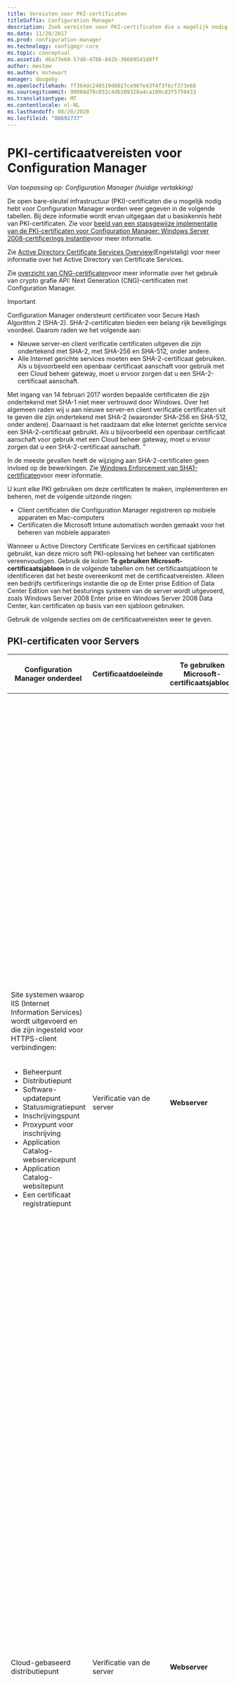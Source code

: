 ```yaml
---
title: Vereisten voor PKI-certificaten
titleSuffix: Configuration Manager
description: Zoek vereisten voor PKI-certificaten die u mogelijk nodig hebt voor Configuration Manager.
ms.date: 11/20/2017
ms.prod: configuration-manager
ms.technology: configmgr-core
ms.topic: conceptual
ms.assetid: d6a73e68-57d8-4786-842b-36669541d8ff
author: mestew
ms.author: mstewart
manager: dougeby
ms.openlocfilehash: ff364dc248519d0027ce96fe43f4f3f6cf373e68
ms.sourcegitcommit: 99084d70c032c4db109328a4ca100cd3f5759433
ms.translationtype: MT
ms.contentlocale: nl-NL
ms.lasthandoff: 08/20/2020
ms.locfileid: "88692737"
---
```

# <a name="pki-certificate-requirements-for-configuration-manager"></a>PKI-certificaatvereisten voor Configuration Manager

*Van toepassing op: Configuration Manager (huidige vertakking)*

De open bare-sleutel infrastructuur (PKI)-certificaten die u mogelijk nodig hebt voor Configuration Manager worden weer gegeven in de volgende tabellen. Bij deze informatie wordt ervan uitgegaan dat u basiskennis hebt van PKI-certificaten. Zie voor [beeld van een stapsgewijze implementatie van de PKI-certificaten voor Configuration Manager: Windows Server 2008-certificerings instantie](example-deployment-of-pki-certificates.md)voor meer informatie.

Zie [Active Directory Certificate Services Overview](/previous-versions/windows/it-pro/windows-server-2012-R2-and-2012/hh831740(v=ws.11))(Engelstalig) voor meer informatie over het Active Directory van Certificate Services.

Zie [overzicht van CNG-certificaten](cng-certificates-overview.md)voor meer informatie over het gebruik van crypto grafie API: Next Generation (CNG)-certificaten met Configuration Manager.


> [!IMPORTANT]  
> Configuration Manager ondersteunt certificaten voor Secure Hash Algorithm 2 (SHA-2). SHA-2-certificaten bieden een belang rijk beveiligings voordeel. Daarom raden we het volgende aan:
> - Nieuwe server-en client verificatie certificaten uitgeven die zijn ondertekend met SHA-2, met SHA-256 en SHA-512, onder andere.
> - Alle Internet gerichte services moeten een SHA-2-certificaat gebruiken. Als u bijvoorbeeld een openbaar certificaat aanschaft voor gebruik met een Cloud beheer gateway, moet u ervoor zorgen dat u een SHA-2-certificaat aanschaft.  
>
>Met ingang van 14 februari 2017 worden bepaalde certificaten die zijn ondertekend met SHA-1 niet meer vertrouwd door Windows. Over het algemeen raden wij u aan nieuwe server-en client verificatie certificaten uit te geven die zijn ondertekend met SHA-2 (waaronder SHA-256 en SHA-512, onder andere). Daarnaast is het raadzaam dat elke Internet gerichte service een SHA-2-certificaat gebruikt. Als u bijvoorbeeld een openbaar certificaat aanschaft voor gebruik met een Cloud beheer gateway, moet u ervoor zorgen dat u een SHA-2-certificaat aanschaft. "
>
> In de meeste gevallen heeft de wijziging aan SHA-2-certificaten geen invloed op de bewerkingen. Zie [Windows Enforcement van SHA1-certificaten](https://social.technet.microsoft.com/wiki/contents/articles/32288.windows-enforcement-of-sha1-certificates.aspx)voor meer informatie.

U kunt elke PKI gebruiken om deze certificaten te maken, implementeren en beheren, met de volgende uitzonde ringen:

- Client certificaten die Configuration Manager registreren op mobiele apparaten en Mac-computers
- Certificaten die Microsoft Intune automatisch worden gemaakt voor het beheren van mobiele apparaten

Wanneer u Active Directory Certificate Services en certificaat sjablonen gebruikt, kan deze micro soft PKI-oplossing het beheer van certificaten vereenvoudigen. Gebruik de kolom **Te gebruiken Microsoft-certificaatsjabloon** in de volgende tabellen om het certificaatsjabloon te identificeren dat het beste overeenkomt met de certificaatvereisten. Alleen een bedrijfs certificerings instantie die op de Enter prise Edition of Data Center Edition van het besturings systeem van de server wordt uitgevoerd, zoals Windows Server 2008 Enter prise en Windows Server 2008 Data Center, kan certificaten op basis van een sjabloon gebruiken.  

 Gebruik de volgende secties om de certificaatvereisten weer te geven.  

##  <a name="pki-certificates-for-servers"></a><a name="BKMK_PKIcertificates_for_servers"></a> PKI-certificaten voor Servers  

|Configuration Manager onderdeel|Certificaatdoeleinde|Te gebruiken Microsoft-certificaatsjabloon|Specifieke informatie in het certificaat|Hoe het certificaat wordt gebruikt in Configuration Manager|  
|-------------------------------------|-------------------------|-------------------------------------------|---------------------------------------------|----------------------------------------------------------|  
|Site systemen waarop IIS (Internet Information Services) wordt uitgevoerd en die zijn ingesteld voor HTTPS-client verbindingen:<br /><br /> <ul><li>Beheerpunt</li><li>Distributiepunt</li><li>Software-updatepunt</li><li>Statusmigratiepunt</li><li>Inschrijvingspunt</li><li>Proxypunt voor inschrijving</li><li>Application Catalog-webservicepunt</li><li>Application Catalog-websitepunt</li><li>Een certificaat registratiepunt</li></ul>|Verificatie van de server|**Webserver**|**De waarde voor De waarde voor Enhanced Key Usage** moet de **Verificatie van de server (1.3.6.1.5.5.7.3.1)**.<br /><br /> Als het site systeem verbindingen van internet accepteert, moet de onderwerpnaam of alternatieve naam voor onderwerp de Internet-Fully Qualified Domain Name (FQDN) bevatten.<br /><br /> Als het site systeem verbindingen van het intranet accepteert, moet de onderwerpnaam of alternatieve naam van het onderwerp de intranet-FQDN (aanbevolen) of de naam van de computer bevatten, afhankelijk van de manier waarop het site systeem is ingesteld.<br /><br /> Als het site systeem verbindingen van Internet en het intranet accepteert, moeten zowel de FQDN van het internet als de FQDN van het intranet (of de naam van de computer) worden opgegeven met het ampersand (&)-symbool als scheidings teken tussen de twee namen.<br /><br /> **Opmerking:** Wanneer het software-update punt alleen client verbindingen van internet accepteert, moet het certificaat zowel de Internet-FQDN als de intranet-FQDN bevatten.<br /><br /> Het hash-algoritme SHA-2 wordt ondersteund.<br /><br /> Configuration Manager geeft geen Maxi maal ondersteunde sleutel lengte op voor dit certificaat. Raadpleeg uw PKI-en IIS-documentatie voor alle belang rijke problemen met betrekking tot de sleutel grootte voor dit certificaat.|Dit certificaat moet zich in het persoonlijke archief in het certificaatarchief van de computer bevinden.<br /><br /> Dit webserver certificaat wordt gebruikt om deze servers te verifiëren bij de client en alle gegevens te versleutelen die tussen de client en deze servers worden overgedragen met behulp van Secure Sockets Layer (SSL).|  
|Cloud-gebaseerd distributiepunt|Verificatie van de server|**Webserver**|**De waarde voor De waarde voor Enhanced Key Usage** moet de **Verificatie van de server (1.3.6.1.5.5.7.3.1)**.<br /><br /> De onderwerpnaam moet een door een klant gedefinieerde servicenaam en domeinnaam bevatten in FQDN-indeling als de algemene naam voor het specifieke exemplaar van het cloud-gebaseerde distributiepunt.<br /><br /> De persoonlijke sleutel moet exporteerbaar zijn.<br /><br /> Het hash-algoritme SHA-2 wordt ondersteund.<br /><br /> Ondersteunde sleutel lengten: 4.096 bits.|Het servicecertificaat wordt gebruikt om de cloud-gebaseerde distributiepuntservice te verifiëren bij Configuration Manager-clients en alle gegevens te codificeren die tussen hen worden overgedragen met behulp van SSL (Secure Sockets Layer). Dit certificaat moet in een PKCS #12 (Public Key Certificate Standard)-indeling worden geëxporteerd en het wachtwoord moet bekend zijn zodat het kan worden geïmporteerd wanneer u een clouddistributiepunt maakt.<br /><br /> **Opmerking:** dit certificaat wordt samen met het Windows Azure-beheercertificaat gebruikt. |  
|Sitesysteemservers die Microsoft SQL Server uitvoeren|Verificatie van de server|**Webserver**|**De waarde voor De waarde voor Enhanced Key Usage** moet de **Verificatie van de server (1.3.6.1.5.5.7.3.1)**.<br /><br /> De onderwerpnaam moet de FQDN van het intranet bevatten.<br /><br /> Het hash-algoritme SHA-2 wordt ondersteund.<br /><br /> De maximale ondersteunde sleutel lengte is 2.048 bits.|Dit certificaat moet zich in het persoonlijke archief in het certificaat archief van de computer bestaan. Configuration Manager kopieert het automatisch naar het archief Vertrouwde personen voor servers in de Configuration Manager-hiërarchie die mogelijk de vertrouwens relatie met de server tot stand brengt.<br /><br /> Deze certificaten worden gebruikt voor de server naar server-verificatie.|  
|SQL Server-cluster: sitesysteemservers waarop Microsoft SQL Server wordt uitgevoerd|Verificatie van de server|**Webserver**|**De waarde voor De waarde voor Enhanced Key Usage** moet de **Verificatie van de server (1.3.6.1.5.5.7.3.1)**.<br /><br /> De onderwerpnaam moet de FQDN voor het intranet van het cluster bevatten.<br /><br /> De persoonlijke sleutel moet exporteerbaar zijn.<br /><br /> Het certificaat moet een geldigheids periode van ten minste twee jaar hebben wanneer u Configuration Manager configureert voor het gebruik van het SQL Server cluster.<br /><br /> Het hash-algoritme SHA-2 wordt ondersteund.<br /><br /> De maximale ondersteunde sleutel lengte is 2.048 bits.|Nadat u dit certificaat hebt aangevraagd en geïnstalleerd op een knooppunt van het cluster, exporteert u het certificaat en importeert u het naar ieder extra knooppunt in het SQL Server-cluster.<br /><br /> Dit certificaat moet zich in het persoonlijke archief in het certificaat archief van de computer bestaan. Configuration Manager kopieert het automatisch naar het archief Vertrouwde personen voor servers in de Configuration Manager-hiërarchie die mogelijk de vertrouwens relatie met de server tot stand brengt.<br /><br /> Deze certificaten worden gebruikt voor de server naar server-verificatie.|  
|Sitesysteembewaking voor de volgende sitesysteemrollen:<br /><br /><ul><li>Beheerpunt</li><li>Statusmigratiepunt</li></ul>|Clientverificatie|**Verificatie van werkstation**|**De waarde voor De waarde voor Enhanced Key Usage** moet de **verificatie van de server (1.3.6.1.5.5.7.3.2)**.<br /><br /> Computers moeten een unieke waarde bevatten in het veld Onderwerpnaam of Alternatieve naam voor onderwerp.<br /><br /> **Opmerking:** Als u meerdere waarden gebruikt voor de alternatieve naam van het onderwerp, wordt alleen de eerste waarde gebruikt.<br /><br /> Het hash-algoritme SHA-2 wordt ondersteund.<br /><br /> De maximale ondersteunde sleutel lengte is 2.048 bits.|Dit certificaat is vereist op de vermelde site systeem servers, zelfs als de Configuration Manager-client niet is geïnstalleerd. Met deze instelling kan de status van deze site systeem rollen worden bewaakt en gerapporteerd aan de site.<br /><br /> Het certificaat voor deze sitesystemen moet zich bevinden in het persoonlijke archief van het certificaatarchief van de computer.|  
|Servers waarop de Configuration Manager-beleids module wordt uitgevoerd met de functie Service registratie service voor netwerk apparaten|Clientverificatie|**Verificatie van werkstation**|**De waarde voor De waarde voor Enhanced Key Usage** moet de **verificatie van de server (1.3.6.1.5.5.7.3.2)**.<br /><br /> Er zijn geen specifieke vereisten voor het onderwerp van het certificaat of de alternatieve naam voor het onderwerp (SAN). U kunt hetzelfde certificaat gebruiken voor meerdere servers waarop de registratie service voor netwerk apparaten wordt uitgevoerd.<br /><br /> De hash-algoritmen SHA-2 en SHA-3 worden ondersteund.<br /><br /> Ondersteunde sleutel lengten: 1.024 bits en 2.048 bits.||  
|Sitesystemen die u een distributiepunt geïnstalleerd hebben|Clientverificatie|**Verificatie van werkstation**|**De waarde voor De waarde voor Enhanced Key Usage** moet de **verificatie van de server (1.3.6.1.5.5.7.3.2)**.<br /><br /> Er zijn geen specifieke vereisten voor het onderwerp van het certificaat of de alternatieve naam voor het onderwerp (SAN). U kunt hetzelfde certificaat gebruiken voor meerdere distributie punten. Het is echter een goed idee om een ander certificaat te gebruiken voor elk distributie punt.<br /><br /> De persoonlijke sleutel moet exporteerbaar zijn.<br /><br /> Het hash-algoritme SHA-2 wordt ondersteund.<br /><br /> De maximale ondersteunde sleutel lengte is 2.048 bits.|Dit certificaat heeft twee doeleinden:<br /><br /><ul><li> Hiermee verifieert u het distributiepunt naar een HTTPS-beheerpunt voordat het distributiepunt statusberichten verzendt.</li><li>Wanneer de optie **PXE-ondersteuning voor clients** -distributie punt inschakelen is geselecteerd, wordt het certificaat verzonden naar computers. Als taken reeksen in het implementatie proces van het besturings systeem client acties bevatten, zoals het ophalen van client beleid of het verzenden van inventaris gegevens, kunnen de client computers tijdens de implementatie van het besturings systeem verbinding maken met een HTTPS-beheer punt.</li></ul> Dit certificaat wordt alleen gebruikt voor de duur van het implementatieproces van het besturingssysteem en wordt niet op de client geïnstalleerd. Omdat het tijdelijk wordt gebruikt, kan hetzelfde certificaat voor ieder implementatieproces van besturingssystemen worden gebruikt als u geen meerdere clientcertificaten wilt gebruiken.<br /><br /> Dit certificaat moet worden geëxporteerd in een PKCS #12-indeling (Public Key Certificate Standard). Het wacht woord moet bekend zijn zodat het kan worden geïmporteerd in de eigenschappen van het distributie punt.<br /><br /> **Opmerking:** De vereisten voor dit certificaat zijn hetzelfde als het client certificaat voor opstart installatie kopieën die besturings systemen implementeren. U kunt hetzelfde certificaatbestand gebruiken omdat de vereisten dezelfde zijn.|  
|Site systeem server waarop de Microsoft Intune-connector wordt uitgevoerd|Clientverificatie|Niet van toepassing: dit certificaat wordt automatisch gemaakt door intune.|De waarde voor **Enhanced Key Usage** bevat **client verificatie (1.3.6.1.5.5.7.3.2)**.<br /><br /> Drie aangepaste extensies zijn een unieke aanduiding voor het intune-abonnement van de klant.<br /><br /> De sleutel grootte is 2.048 bits en maakt gebruik van het hash-algoritme SHA-1.<br /><br /> **Opmerking:** U kunt deze instellingen niet wijzigen. Deze informatie is uitsluitend ter informatie bedoeld.|Dit certificaat wordt automatisch aangevraagd en geïnstalleerd naar de Configuration Manager-Data Base wanneer u zich abonneert op Microsoft Intune. Wanneer u de Microsoft Intune-connector installeert, wordt dit certificaat geïnstalleerd op de site systeem server waarop de Microsoft Intune-connector wordt uitgevoerd. Het wordt geïnstalleerd in het certificaat archief van de computer.<br /><br /> Dit certificaat wordt gebruikt om de Configuration Manager-hiërarchie te verifiëren bij het Microsoft Intune met behulp van de Microsoft Intune connector. Voor alle gegevens die worden overgebracht tussen deze twee wordt SSL (Secure Sockets Layer) gebruikt.|  

###  <a name="proxy-web-servers-for-internet-based-client-management"></a><a name="BKMK_PKIcertificates_for_proxyservers"></a> Proxy webservers voor client beheer op Internet  
 Als de site internet-gebaseerd client beheer ondersteunt en u een proxy webserver gebruikt met behulp van SSL-beëindiging (bridging) voor binnenkomende Internet verbindingen, heeft de proxy webserver de certificaat vereisten die zijn opgenomen in de volgende tabel.  

> [!NOTE]  
>  Als u een proxywebserver gebruikt zonder SSL-tunneling, zijn er geen extra certificaten nodig op de proxywebserver.  

|Onderdeel van de netwerkinfrastructuur|Certificaatdoeleinde|Te gebruiken Microsoft-certificaatsjabloon|Specifieke informatie in het certificaat|Hoe het certificaat wordt gebruikt in Configuration Manager|  
|--------------------------------------|-------------------------|-------------------------------------------|---------------------------------------------|----------------------------------------------------------|  
|Proxy webserver die client verbindingen via internet accepteert|Serververificatie en clientverificatie|1. <br />                        **Webserver**<br /><br /> 2. <br />                        **Verificatie van werkstation**|Internet-FQDN in het veld onderwerpnaam of in het veld alternatieve naam voor onderwerp. Als u micro soft-certificaat sjablonen gebruikt, is de alternatieve naam voor het onderwerp alleen beschikbaar in de sjabloon voor het werk station.<br /><br /> Het hash-algoritme SHA-2 wordt ondersteund.|Dit certificaat wordt gebruikt voor het verifiëren van de volgende servers bij internetclients en voor het versleutelen van alle gegevens die tussen de client en deze server worden overgedragen met behulp van SSL:<br /><br /><ul><li> Beheerpunt op internet</li><li> Distributiepunt op internet</li><li> Software-updatepunt op internet</li></ul> De client verificatie wordt gebruikt voor het overbruggen van client verbindingen tussen de Configuration Manager-clients en de site systemen op internet.|  

##  <a name="pki-certificates-for-clients"></a><a name="BKMK_PKIcertificates_for_clients"></a> PKI-certificaten voor clients  

|Configuration Manager onderdeel|Certificaatdoeleinde|Te gebruiken Microsoft-certificaatsjabloon|Specifieke informatie in het certificaat|Hoe het certificaat wordt gebruikt in Configuration Manager|  
|-------------------------------------|-------------------------|-------------------------------------------|---------------------------------------------|----------------------------------------------------------|  
|Windows-clientcomputers|Clientverificatie|**Verificatie van werkstation**|**De waarde voor De waarde voor Enhanced Key Usage** moet de **verificatie van de server (1.3.6.1.5.5.7.3.2)**.<br /><br /> Clientcomputers moeten over een unieke waarde beschikken in het veld Onderwerpnaam of Alternatieve naam voor onderwerp. Als dit wordt gebruikt, moet het veld onderwerpnaam de naam van de lokale computer bevatten tenzij er een alternatieve selectie criteria voor certificaten zijn opgegeven. Zie voor meer informatie [plannen voor het selecteren van PKI-client certificaten](../security/plan-for-security.md#BKMK_PlanningForClientCertificateSelection).<br /><br /> **Opmerking:** Als u meerdere waarden gebruikt voor de alternatieve naam van het onderwerp, wordt alleen de eerste waarde gebruikt.<br /><br /> Het hash-algoritme SHA-2 wordt ondersteund.<br /><br /> De maximale ondersteunde sleutel lengte is 2.048 bits.|Configuration Manager zoekt standaard naar computer certificaten in het persoonlijke archief in het certificaat archief van de computer.<br /><br /> Met uitzonde ring van het software-update punt en het toepassingscatalogus website punt, verifieert dit certificaat de client voor site systeem servers waarop IIS wordt uitgevoerd en die zijn ingesteld voor het gebruik van HTTPS.|  
|Clients voor mobiele apparaten|Clientverificatie|**Geverifieerde sessie**|**De waarde voor De waarde voor Enhanced Key Usage** moet de **verificatie van de server (1.3.6.1.5.5.7.3.2)**.<br /><br /> SHA-1<br /><br /> De maximale ondersteunde sleutel lengte is 2.048 bits.<br /><br /> **Opmerkingen:**<br /><br /><ul><li>Deze certificaten moeten zich in Distinguished Encoding Rules (DER) gecodeerde binaire X. 509-indeling.</li><li>Met Base64 gecodeerde X.509-indeling wordt niet ondersteund.</li></ul>|Dit certificaat verifieert de client voor mobiele apparaten met de site systeem servers waarmee deze communiceert, zoals beheer punten en distributie punten.|  
|Installatiekopieën voor de implementatie van besturingssystemen|Clientverificatie|**Verificatie van werkstation**|**De waarde voor De waarde voor Enhanced Key Usage** moet de **verificatie van de server (1.3.6.1.5.5.7.3.2)**.<br /><br /> Er zijn geen specifieke vereisten voor het veld onderwerpnaam van het certificaat of de alternatieve naam voor het onderwerp (SAN), en u kunt hetzelfde certificaat gebruiken voor alle installatie kopieën.<br /><br /> De persoonlijke sleutel moet exporteerbaar zijn.<br /><br /> Het hash-algoritme SHA-2 wordt ondersteund.<br /><br /> De maximale ondersteunde sleutel lengte is 2.048 bits.|Het certificaat wordt gebruikt als taken reeksen in het implementatie proces van het besturings systeem client acties bevatten, zoals het ophalen van client beleid of het verzenden van inventaris gegevens.<br /><br /> Dit certificaat wordt alleen gebruikt voor de duur van het implementatieproces van het besturingssysteem en wordt niet op de client geïnstalleerd. Omdat het tijdelijk wordt gebruikt, kan hetzelfde certificaat voor ieder implementatieproces van besturingssystemen worden gebruikt als u geen meerdere clientcertificaten wilt gebruiken.<br /><br /> Dit certificaat moet in een PKCS #12-indeling (Public Key Certificate Standard) worden geëxporteerd en het wacht woord moet bekend zijn zodat het kan worden geïmporteerd in de Configuration Manager installatie kopieën.<br /><br /> Dit certificaat is tijdelijk voor de takenreeks en wordt niet gebruikt om de client te installeren. Als u een omgeving hebt met alleen HTTPS, moet de client over een geldig certificaat beschikken zodat de client kan communiceren met de site en om ervoor te zorgen dat de implementatie kan doorgaan. De client kan automatisch een certificaat genereren wanneer de client lid is van Active Directory, of u kunt een client certificaat installeren met behulp van een andere methode.<br /><br /> **** Opmerking: de vereisten voor dit certificaat zijn gelijk aan die van het servercertificaat voor sitesystemen waarop een distributiepunt is geïnstalleerd. U kunt hetzelfde certificaatbestand gebruiken omdat de vereisten dezelfde zijn.|  
|Mac-clientcomputers|Clientverificatie|Voor Configuration Manager inschrijving: **geverifieerde sessie**<br /><br /> Voor installatie van het certificaat onafhankelijk van Configuration Manager: **verificatie van werk station**|**De waarde voor De waarde voor Enhanced Key Usage** moet de **verificatie van de server (1.3.6.1.5.5.7.3.2)**.<br /><br /> Voor Configuration Manager die een gebruikers certificaat maakt, wordt de waarde van het onderwerp van het certificaat automatisch ingevuld met de gebruikers naam van de persoon die de Mac-computer inschrijft.<br /><br /> De waarde van het certificaat onderwerp moet uniek zijn voor de installatie van een certificaat dat geen gebruik maakt van Configuration Manager-inschrijving, maar een computer certificaat onafhankelijk van Configuration Manager implementeert. Geef bijvoorbeeld de FQDN van de computer op.<br /><br /> Het veld Alternatieve naam voor onderwerp wordt niet ondersteund.<br /><br /> Het hash-algoritme SHA-2 wordt ondersteund.<br /><br /> De maximale ondersteunde sleutel lengte is 2.048 bits.|Dit certificaat verifieert de Mac-client computer voor de site systeem servers waarmee deze communiceert, zoals beheer punten en distributie punten.|  
|Linux- en UNIX-clientcomputers|Clientverificatie|**Verificatie van werkstation**|**De waarde voor De waarde voor Enhanced Key Usage** moet de **verificatie van de server (1.3.6.1.5.5.7.3.2)**.<br /><br /> Het veld Alternatieve naam voor onderwerp wordt niet ondersteund.<br /><br /> De persoonlijke sleutel moet exporteerbaar zijn.<br /><br /> Het SHA-2-hash-algoritme wordt ondersteund als het besturingssysteem van de client SHA-2 ondersteunt. Zie de sectie [over Linux-en UNIX-besturings systemen die geen ondersteuning bieden voor SHA-256](../../../core/clients/deploy/plan/planning-for-client-deployment-to-linux-and-unix-computers.md#BKMK_NoSHA-256) in [planning voor client implementatie op Linux-en UNIX-computers in Configuration Manager](../../../core/clients/deploy/plan/planning-for-client-deployment-to-linux-and-unix-computers.md)voor meer informatie.<br /><br /> Ondersteunde sleutel lengten: 2.048 bits.<br /><br /> **Opmerking:** deze certificaten moeten een met DER (Distinguished Encoding Rules) versleutelde binaire X.509-indeling hebben. Met Base64 gecodeerde X.509-indeling wordt niet ondersteund.|Dit certificaat verifieert de Linux-of UNIX-client computer met de site systeem servers waarmee deze communiceert, zoals beheer punten en distributie punten. U moet dit certificaat in een PKCS#12-indeling (PKCS: Public Key Certificate Standard) exporteren en het wachtwoord bekendmaken, zodat u aan dit aan de client kunt opgeven wanneer u het PKI-certificaat opgeeft.<br /><br /> Zie de sectie [plannen voor beveiliging en certificaten voor Linux-en UNIX-servers](../../../core/clients/deploy/plan/planning-for-client-deployment-to-linux-and-unix-computers.md#BKMK_SecurityforLnU) in [planning voor client implementatie op Linux-en UNIX-computers in Configuration Manager](../../../core/clients/deploy/plan/planning-for-client-deployment-to-linux-and-unix-computers.md)voor meer informatie.|  
|CA-basiscertificaten (CA:Certification Authority) voor de volgende scenario's:<br /><br /><ul><li>Implementatie van besturingssystemen</li><li> Inschrijving van mobiele apparaten</li><li>  Verificatie van clientcertificaten</li></ul>|Certificaatketen naar een vertrouwde bron|Niet van toepassing.|Standaard-CA-basiscertificaat.|U moet voorzien in het CA-basiscertificaat wanneer clients de certificaten van de communicerende server moeten koppelen aan een vertrouwde bron. Dit is van toepassing in de volgende scenario's: <br /><br /><ul><li>Wanneer u een besturings systeem implementeert en taken reeksen uitvoert die de client computer verbinden met een beheer punt dat is ingesteld op het gebruik van HTTPS.</li><li>Wanneer u een mobiel apparaat inschrijft dat moet worden beheerd door Configuration Manager.</li></ul> Bovendien moet u voorzien in het CA-basiscertificaat voor clients, als clientcertificaten door een andere CA-hiërarchie worden uitgegeven dan de CA-hiërarchie die het certificaat voor het beheerpunt heeft uitgegeven.|  
|Mobiele apparaten die zijn Inge schreven door Microsoft Intune|Clientverificatie|Niet van toepassing: dit certificaat wordt automatisch gemaakt door intune.|De waarde voor **Enhanced Key Usage** bevat **client verificatie (1.3.6.1.5.5.7.3.2)**.<br /><br /> Drie aangepaste extensies zijn een unieke identificatie voor het intune-abonnement van de klant.<br /><br /> Gebruikers kunnen tijdens de inschrijving de waarde Onderwerp van het certificaat opgeven. InTune gebruikt deze waarde echter niet om het apparaat te identificeren.<br /><br /> De sleutel grootte is 2.048 bits en maakt gebruik van het hash-algoritme SHA-1.<br /><br /> **Opmerking:** U kunt deze instellingen niet wijzigen. Deze informatie is uitsluitend ter informatie bedoeld.|Dit certificaat wordt automatisch aangevraagd en geïnstalleerd wanneer geverifieerde gebruikers hun mobiele apparaten inschrijven met behulp van Microsoft Intune. Het resulterende certificaat op het apparaat bevindt zich in het archief van de computer en verifieert het geregistreerde mobiele apparaat bij intune, zodat het vervolgens kan worden beheerd.<br /><br /> Vanwege de aangepaste uitbrei dingen in het certificaat is authenticatie beperkt tot het intune-abonnement dat voor de organisatie is ingesteld.|